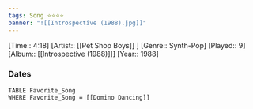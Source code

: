 ```yaml
---
tags: Song ⭐⭐⭐⭐ 
banner: "![[Introspective (1988).jpg]]"
---
```

[Time:: 4:18]
[Artist:: [[Pet Shop Boys]] ]
[Genre:: Synth-Pop]
[Played:: 9]
[Album:: [[Introspective (1988)]]]
[Year:: 1988]
### Dates
````dataview
TABLE Favorite_Song
WHERE Favorite_Song = [[Domino Dancing]]
````